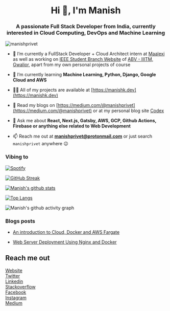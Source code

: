 <h1 align="center">Hi 👋, I'm Manish</h1>
<h3 align="center">A passionate Full Stack Developer from India, currently interested in Cloud Computing, DevOps and Machine Learning</h3>

<p align="left"> <img src="https://komarev.com/ghpvc/?username=manishprivet" alt="manishprivet" /> </p>

- 🔭 I’m currently a FullStack Developer + Cloud Architect intern at [Maalexi](https://maalexi.com) as well as working on [IEEE Student Branch Website](https://ieee.iiitm.ac.in) of [ABV - IIITM, Gwalior](https://iiitm.ac.in), apart from my own personal projects of course

- 🌱 I’m currently learning **Machine Learning, Python, Django, Google Cloud and AWS**

- 👨‍💻 All of my projects are available at [https://manishk.dev](https://manishk.dev)

- 📝 Read my blogs on [https://medium.com/@manishprivet](https://medium.com/@manishprivet) or at my personal blog site [Codex](https://blog.manishk.dev)

- 💬 Ask me about **React, Next.js, Gatsby, AWS, GCP, Github Actions, Firebase or anything else related to Web Development**

- 📫 Reach me out at **manishprivet@protonmail.com** or just search `manishprivet` anywhere 😉

### Vibing to
[![Spotify](https://spotify-live.vercel.app/api/spotify)](https://open.spotify.com/user/ak6rgwer8utlykvcgi7gc73mq)

[![GitHub Streak](http://github-readme-streak-stats.herokuapp.com?user=manishprivet&theme=tokyonight)](https://git.io/streak-stats)

[![Manish's github stats](https://github-readme-stats.vercel.app/api?username=manishprivet)](https://github.com/manishprivet)

[![Top Langs](https://github-readme-stats.vercel.app/api/top-langs/?username=manishprivet&layout=compact)](https://github.com/manishprivet)

![Manish's github activity graph](https://activity-graph.herokuapp.com/graph?username=manishprivet&theme=dracula)

### Blogs posts
<!-- BLOG-POST-LIST:START -->
- [An introduction to Cloud, Docker and AWS Fargate](https://medium.com/@manishprivet/hey-folks-e4a300a5465c?source=rss-7d6d2d7e2bab------2)
<!-- BLOG-POST-LIST:END -->
- [Web Server Deployment Using Nginx and Docker](https://blog.manishk.dev/server-deployment-using-nginx-and-docker/)

## Reach me out

<a href="https://manishk.dev" target="blank">Website</a><br>
<a href="https://twitter.com/manishprivet" target="blank">Twitter</a><br>
<a href="https://linkedin.com/in/manishprivet" target="blank">Linkedin</a><br>
<a href="https://stackoverflow.com/users/manishprivet" target="blank">Stackoverflow</a><br>
<a href="https://fb.com/manishprivet" target="blank">Facebook</a><br>
<a href="https://instagram.com/manishprivet" target="blank">Instagram</a><br>
<a href="https://medium.com/@manishprivet" target="blank">Medium</a><br>
